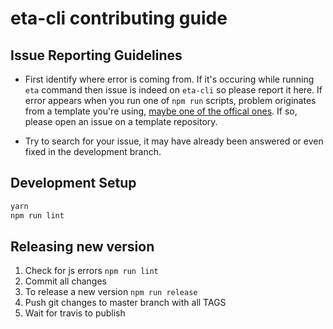 # eta-cli contributing guide

## Issue Reporting Guidelines

- First identify where error is coming from. If it's occuring while running `eta` command then issue is indeed on
`eta-cli` so please report it here. If error appears when you run one of `npm run` scripts, problem originates
from a template you're using, [maybe one of the offical ones](https://github.com/eta-templates). If so, please
open an issue on a template repository.

- Try to search for your issue, it may have already been answered or even fixed in the development branch.

## Development Setup

``` bash
yarn
npm run lint
```

## Releasing new version
1. Check for js errors `npm run lint`
1. Commit all changes
1. To release a new version `npm run release`
1. Push git changes to master branch with all TAGS
1. Wait for travis to publish
